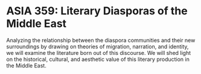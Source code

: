 # ASIA 359: Literary Diasporas of the Middle East

Analyzing the relationship between the diaspora communities and their new surroundings by drawing on theories of migration, narration, and identity, we will examine the literature born out of this discourse. We will shed light on the historical, cultural, and aesthetic value of this literary production in the Middle East.